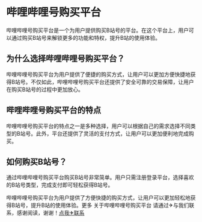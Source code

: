 # 哔哩哔哩号购买平台

哔哩哔哩号购买平台是一个为用户提供购买B站号的平台。在这个平台上，用户可以通过购买B站号来解锁更多的功能和特权，提升B站的使用体验。

## 为什么选择哔哩哔哩号购买平台？

哔哩哔哩号购买平台为用户提供了便捷的购买方式，让用户可以更加方便快捷地获得B站号。不仅如此，哔哩哔哩号购买平台还提供了安全可靠的交易保障，让用户在购买B站号的过程中更加放心。

## 哔哩哔哩号购买平台的特点

哔哩哔哩号购买平台的特点之一是多种选择，用户可以根据自己的需求选择不同类型的B站号。此外，平台还提供了灵活的支付方式，让用户可以更加便利地完成购买。

## 如何购买B站号？

通过哔哩哔哩号购买平台购买B站号非常简单。用户只需注册登录平台，选择喜欢的B站号类型，完成支付即可轻松获得B站号。

哔哩哔哩号购买平台为用户提供了方便快捷的购买方式，让用户可以更加轻松地获得B站号，提升B站的使用体验。更多 关于哔哩哔哩号购买平台 请通过✈与我们联系，感谢阅读，谢谢！[点我✈联系](https://ww.k02.cc)